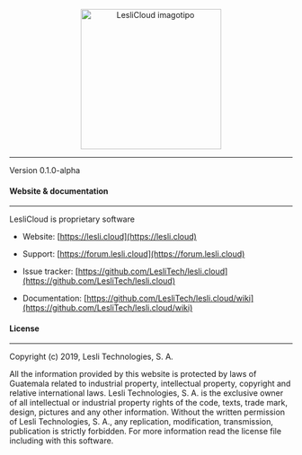 <p align="center" class="m-0">
	<a href="https://lesli.cloud" target="_blank">
		<img width="250" alt="LesliCloud imagotipo" src="https://cdn.lesli.tech/leslicloud/brand/leslicloud-logo.png" />
	</a>
</p>

---

Version 0.1.0-alpha


#### Website & documentation
-------

LesliCloud is proprietary software

* Website: [https://lesli.cloud](https://lesli.cloud)

* Support: [https://forum.lesli.cloud](https://forum.lesli.cloud)

* Issue tracker: [https://github.com/LesliTech/lesli.cloud](https://github.com/LesliTech/lesli.cloud)

* Documentation: [https://github.com/LesliTech/lesli.cloud/wiki](https://github.com/LesliTech/lesli.cloud/wiki)

#### License
-------
Copyright (c) 2019, Lesli Technologies, S. A.

All the information provided by this website is protected by laws of Guatemala related 
to industrial property, intellectual property, copyright and relative international laws. 
Lesli Technologies, S. A. is the exclusive owner of all intellectual or industrial property
rights of the code, texts, trade mark, design, pictures and any other information.
Without the written permission of Lesli Technologies, S. A., any replication, modification,
transmission, publication is strictly forbidden.
For more information read the license file including with this software.
